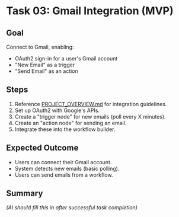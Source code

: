 # Task 03: Gmail Integration (MVP)

## Goal
Connect to Gmail, enabling:
- OAuth2 sign-in for a user's Gmail account
- "New Email" as a trigger
- "Send Email" as an action

## Steps
1. Reference [PROJECT_OVERVIEW.md](../PROJECT_OVERVIEW.md) for integration guidelines.
2. Set up OAuth2 with Google's APIs.
3. Create a "trigger node" for new emails (poll every X minutes).
4. Create an "action node" for sending an email.
5. Integrate these into the workflow builder.

## Expected Outcome
- Users can connect their Gmail account.
- System detects new emails (basic polling).
- Users can send emails from a workflow.

## Summary
*(AI should fill this in after successful task completion)*
